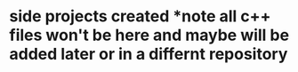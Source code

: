 # side projects created *note all c++ files won't be here and maybe will be added later or in a differnt repository
